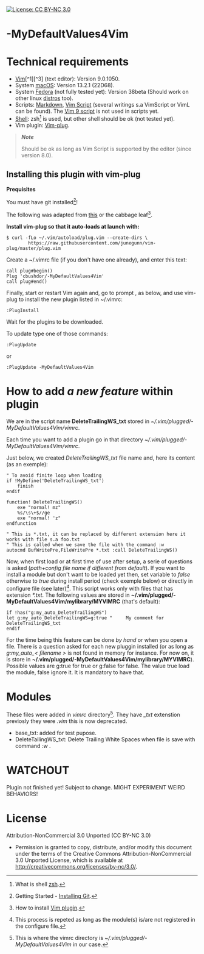 <!-- ------------------------------------------------------
* Created By : sdo
* File Name : README.md
* Creation Date :2023-05-08 05:52:48
* Last Modified : 2023-12-29 23:41:49
* Email Address : cbushdor@laposte.net
* Version : 0.0.0.182
* License : 
* 	Permission is granted to copy, distribute, and/or modify this document under the terms of the Creative Commons Attribution-NonCommercial 3.0
* 	Unported License, which is available at http://creativecommons.org/licenses/by-nc/3.0/.
* Purpose :
------------------------------------------------------ -->

[![License: CC BY-NC 3.0](https://img.shields.io/badge/License-CC_BY--NC_3.0-lightgrey.svg)](https://creativecommons.org/licenses/by-nc/3.0/)

# -MyDefaultValues4Vim

# Technical requirements

- [Vim](https://en.wikipedia.org/wiki/Vim_(text_editor))[^1][^3] (text editor): Version 9.0.1050.
- System [macOS](https://en.wikipedia.org/wiki/MacOS): Version 13.2.1 (22D68).
- System [Fedora](https://getfedora.org/) (not fully tested yet): Version 38beta (Should work on other linux [distros](https://en.wikipedia.org/wiki/List_of_Linux_distributions) too).
- Scripts: [Markdown](https://en.wikipedia.org/wiki/Markdown), [Vim Script](https://en.wikipedia.org/wiki/Vim_(text_editor)#Vim_script) (several writings s.a VimScript or VimL can be found). The [Vim 9 script](https://vimhelp.org/vim9.txt.html#) is not used in scripts yet.
- [Shell](https://en.wikipedia.org/wiki/Unix_shell): zsh[^7] is used, but other shell should be ok (not tested yet).
- Vim plugin: [Vim-plug](https://github.com/junegunn/vim-plug).


>***Note***
>
> Should be ok as long as Vim Script is supported by the editor (since version 8.0).

## Installing this plugin with vim-plug

**Prequisites**

You must have git installed[^6]!

The following was adapted from [this](https://github.com/junegunn/vim-plug) or the cabbage leaf[^2].

**Install vim-plug so that it auto-loads at launch with:**

```
$ curl -fLo ~/.vim/autoload/plug.vim --create-dirs \
        https://raw.githubusercontent.com/junegunn/vim-plug/master/plug.vim
```

Create a ~/.vimrc file (if you don't have one already), and enter this text:

```
call plug#begin()
Plug 'cbushdor/-MyDefaultValues4Vim'
call plug#end()
```

Finally, start or restart Vim again and, go to prompt , as below, and use vim-plug to install the new plugin listed in ~/.vimrc:

```
:PlugInstall
```

Wait for the plugins to be downloaded.

To update type one of those commands:
```
:PlugUpdate
```
or

```
:PlugUpdate -MyDefaultValues4Vim
```

# How to add *a new feature* within plugin

We are in the script name **DeleteTrailingWS_txt** stored in *~/.vim/plugged/-MyDefaultValues4Vim/vimrc*.

Each time you want to add a plugin go in that directory  *~/.vim/plugged/-MyDefaultValues4Vim/vimrc*.

Just below, we created  *DeleteTrailingWS_txt* file name and, here its content (as an exemple):

```
" To avoid finite loop when loading
if !MyDefine('DeleteTrailingWS_txt')
	finish
endif

function! DeleteTrailingWS()
	exe "normal! mz"
	%s/\s\+$//ge
	exe "normal! 'z"
endfunction

" This is *.txt, it can be replaced by different extension here it works with file s.a foo.txt
" This is called when we save the file with the command :w
autocmd BufWritePre,FileWritePre *.txt :call DeleteTrailingWS()
```

Now, when first load or at first time of use after setup, a serie of questions is asked (*path+config file name if different from default*). If you want to install a module but don't want to be loaded yet then, set variable to *false* otherwise to *true* during install period (check exemple below) or directly in configure file (see later)[^5]. This script works only with files that has extension *\*.txt*. The following values are stored in **~/.vim/plugged/-MyDefaultValues4Vim/mylibrary/MYVIMRC** (that's default):

```
if !has("g:my_auto_DeleteTrailingWS")
let g:my_auto_DeleteTrailingWS=g:true " 	My comment for DeleteTrailingWS_txt
endif
```

For the time being this feature can be done *by hand* or when you open a file. There is a question asked for each new pluggin installed (or as long as *g:my_auto_< filename >* is not found in memory for instance. For now on, it is store in **~/.vim/plugged/-MyDefaultValues4Vim/mylibrary/MYVIMRC**). Possible values are g:true for true or g:false for false. The value true load the module, false ignore it. It is mandatory to have that.

# Modules

These files were added in *vimrc* directory[^4]. They have *_txt* extenstion previosly they were *.vim* this is now deprecated.

* base_txt: added for test pupose.
* DeleteTailingWS_txt: Delete Trailing White Spaces when file is save with command *:w* .	

# WATCHOUT

Plugin not finished yet! Subject to change. MIGHT EXPERIMENT WEIRD BEHAVIORS!

# License

Attribution-NonCommercial 3.0 Unported (CC BY-NC 3.0)
* 	Permission is granted to copy, distribute, and/or modify this document under the terms of the Creative Commons Attribution-NonCommercial 3.0
 	Unported License, which is available at http://creativecommons.org/licenses/by-nc/3.0/.

[^1]: About [Vim](https://www.vim.org/about.php).
[^2]: How to install [Vim plugin](https://linuxhandbook.com/install-vim-plugins/).
[^3]: This code was based on [Vim documentation](https://vimdoc.sourceforge.net/).
[^4]: This is where the vimrc directory is *~/.vim/plugged/-MyDefaultValues4Vim* in our case.
[^5]: This process is repeted as long as the module(s) is/are not registered in the configure file.
[^6]: Getting Started - [Installing Git](https://git-scm.com/book/en/v2/Getting-Started-Installing-Git).
[^7]: What is shell [zsh](https://en.wikipedia.org/wiki/Z_shell).
